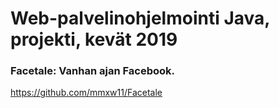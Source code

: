 # Web-palvelinohjelmointi Java, projekti, kevät 2019
### Facetale: Vanhan ajan Facebook.
https://github.com/mmxw11/Facetale